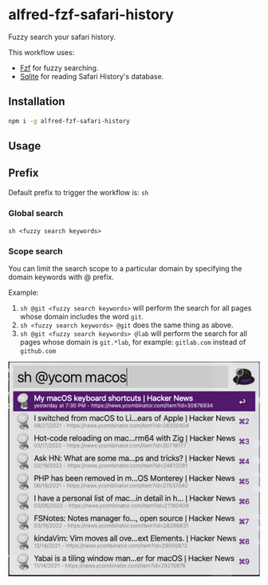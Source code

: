 # alfred-fzf-safari-history

Fuzzy search your safari history.

This workflow uses:

- [Fzf](https://github.com/junegunn/fzf) for fuzzy searching.
- [Sqlite](https://www.npmjs.com/package/sqlite) for reading Safari History's database.

## Installation

```sh
npm i -g alfred-fzf-safari-history
```

## Usage

## Prefix

Default prefix to trigger the workflow is: `sh`

### Global search

`sh <fuzzy search keywords>`

### Scope search

You can limit the search scope to a particular domain by specifying the domain keywords with @ prefix.

Example:

1. `sh @git <fuzzy search keywords>` will perform the search for all pages whose domain includes the word `git`.
2. `sh <fuzzy search keywords> @git` does the same thing as above.
3. `sh @git <fuzzy search keywords> @lab` will perform the search for all pages whose domain is `git.*lab`, for example: `gitlab.com` instead of `github.com`

<img src='media/screenshot.png'/>

